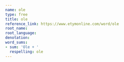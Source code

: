 ```yaml
---
name: ole
type: free
title: ole
reference_link: https://www.etymonline.com/word/ole
root_name: 
root_language: 
denotation: 
word_sums:
- sum: 'Ole + '
  respelling: ole
---
```


